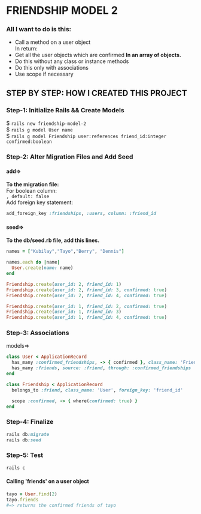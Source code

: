 # FRIENDSHIP MODEL 2

<h3>All I want to do is this:</h1>
<ul>
  <li>Call a method on a user object</li>
  In return:
  <li>Get all the user objects which are confirmed
    <strong>In an array of objects.</strong></li>
  <li>Do this without any class or instance methods</li>
  <li>Do this only with associations</li>
  <li>Use scope if necessary</li>
</ul>

## STEP BY STEP: HOW I CREATED THIS PROJECT

### Step-1: Initialize Rails && Create Models
$ `rails new friendship-model-2` <br>
$ `rails g model User name`<br>
$ `rails g model Friendship user:references friend_id:integer confirmed:boolean`<br>

### Step-2: Alter Migration Files and Add Seed

  #### add=>
  <strong> To the migration file: </strong> </br>
  For boolean column: </br>
  ```, default: false``` </br>
  Add foreign key statement:
  ```ruby
  add_foreign_key :friendships, :users, column: :friend_id
  ```

  #### seed=>
  <strong>To the db/seed.rb file, add this lines.</strong>

```ruby
names = ["Kubilay","Tayo","Berry", "Dennis"]

names.each do |name|
  User.create(name: name)
end
```
```ruby
Friendship.create(user_id: 2, friend_id: 1)
Friendship.create(user_id: 2, friend_id: 3, confirmed: true)
Friendship.create(user_id: 2, friend_id: 4, confirmed: true)
```
```ruby
Friendship.create(user_id: 1, friend_id: 2, confirmed: true)
Friendship.create(user_id: 1, friend_id: 3)
Friendship.create(user_id: 1, friend_id: 4, confirmed: true)
```


### Step-3: Associations

models=>
```ruby
class User < ApplicationRecord
  has_many :confirmed_friendships, -> { confirmed }, class_name: 'Friendship'
  has_many :friends, source: :friend, through: :confirmed_friendships
end
```
```ruby
class Friendship < ApplicationRecord
  belongs_to :friend, class_name: 'User', foreign_key: 'friend_id'

  scope :confirmed, -> { where(confirmed: true) }
end
```

### Step-4: Finalize

```ruby
rails db:migrate
rails db:seed
```

### Step-5: Test
```ruby
rails c
```
#### Calling 'friends' on a user object
```ruby
tayo = User.find(2)
tayo.friends
#=> returns the confirmed friends of tayo
```
